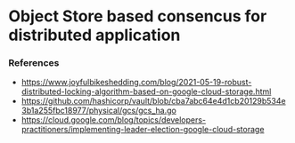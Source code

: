 # Object Store based consencus for distributed application

### References
* https://www.joyfulbikeshedding.com/blog/2021-05-19-robust-distributed-locking-algorithm-based-on-google-cloud-storage.html
* https://github.com/hashicorp/vault/blob/cba7abc64e4d1cb20129b534e3b1a255fbc18977/physical/gcs/gcs_ha.go
* https://cloud.google.com/blog/topics/developers-practitioners/implementing-leader-election-google-cloud-storage

